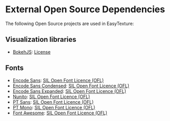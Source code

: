 # External Open Source Dependencies

The following Open Source projects are used in EasyTexture:

## Visualization libraries

- [BokehJS](https://docs.bokeh.org/en/2.2.3/docs/user_guide/bokehjs.html): [License](https://raw.githubusercontent.com/bokeh/bokeh/branch-2.2/bokehjs/LICENSE)

## Fonts

- [Encode Sans](https://fonts.google.com/specimen/Encode+Sans): [SIL Open Font Licence (OFL)](https://scripts.sil.org/OFL)
- [Encode Sans Condensed](https://fonts.google.com/specimen/Encode+Sans+Condensed): [SIL Open Font Licence (OFL)](https://scripts.sil.org/OFL)
- [Encode Sans Expanded](https://fonts.google.com/specimen/Encode+Sans+Expanded): [SIL Open Font Licence (OFL)](https://scripts.sil.org/OFL)
- [Nunito](https://fonts.google.com/specimen/Nunito): [SIL Open Font Licence (OFL)](https://scripts.sil.org/OFL)
- [PT Sans](https://fonts.google.com/specimen/PT+Sans): [SIL Open Font Licence (OFL)](https://scripts.sil.org/OFL)
- [PT Mono](https://fonts.google.com/specimen/PT+Mono): [SIL Open Font Licence (OFL)](https://scripts.sil.org/OFL)
- [Font Awesome](https://github.com/FortAwesome/Font-Awesome): [SIL Open Font Licence (OFL)](https://scripts.sil.org/OFL)
